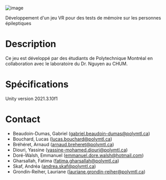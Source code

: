 ![image](https://user-images.githubusercontent.com/55560824/190422848-62acf42f-6357-45c6-85db-c49a0997048c.png)

Développement d'un jeu VR pour des tests de mémoire sur les personnes épileptiques

# Description
Ce jeu est développé par des étudiants de Polytechnique Montréal en collaboration avec le laboratoire du Dr. Nguyen au CHUM.

# Spécifications
Unity version 2021.3.10f1

# Contact
* Beaudoin-Dumas, Gabriel (gabriel.beaudoin-dumas@polymtl.ca)
* Bouchard, Lucas (lucas.bouchard@polymtl.ca)
* Bréhéret, Arnaud (arnaud.breheret@polymtl.ca)
* Diouri, Yassine (yassine-mohamed.diouri@polymtl.ca)
* Doré-Walsh, Emmanuel (emmanuel.dore.walsh@hotmail.com)
* Gharsallah, Fatima (fatima.gharsallah@polymtl.ca)
* Skaf, Andréa (andrea.skaf@polymtl.ca)
* Grondin-Reiher, Lauriane (lauriane.grondin-reiher@polymtl.ca)

